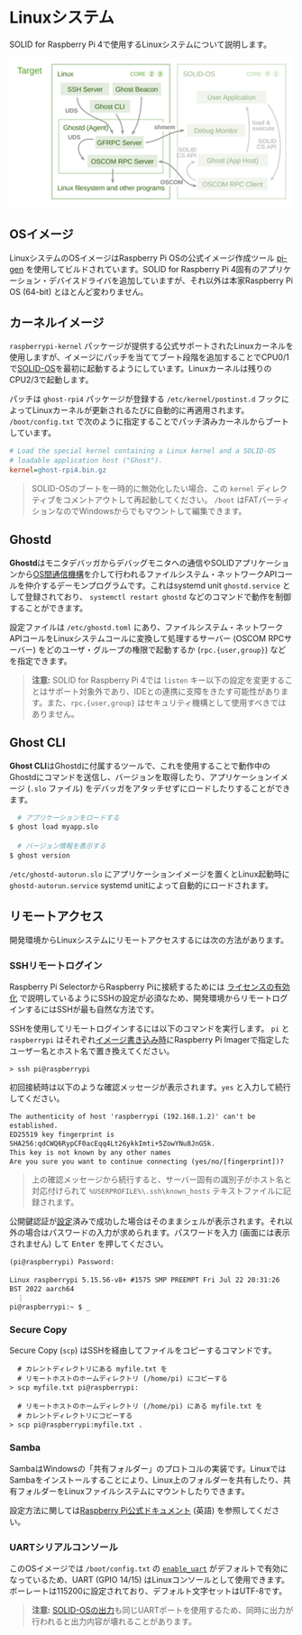 # Linuxシステム

SOLID for Raspberry Pi 4で使用するLinuxシステムについて説明します。

<div align="center"><img src="img/architecture-linux.svg" alt=""></div>


## OSイメージ

LinuxシステムのOSイメージはRaspberry Pi OSの公式イメージ作成ツール [pi-gen](https://github.com/RPi-Distro/pi-gen) を使用してビルドされています。SOLID for Raspberry Pi 4固有のアプリケーション・デバイスドライバを追加していますが、それ以外は本家Raspberry Pi OS (64-bit) とほとんど変わりません。


## カーネルイメージ

`raspberrypi-kernel` パッケージが提供する公式サポートされたLinuxカーネルを使用しますが、イメージにパッチを当ててブート段階を追加することでCPU0/1で[SOLID-OS](system-rtos.md)を最初に起動するようにしています。Linuxカーネルは残りのCPU2/3で起動します。

パッチは `ghost-rpi4` パッケージが登録する `/etc/kernel/postinst.d` フックによってLinuxカーネルが更新されるたびに自動的に再適用されます。 `/boot/config.txt` で次のように指定することでパッチ済みカーネルからブートしています。

```ini
# Load the special kernel containing a Linux kernel and a SOLID-OS
# loadable application host ("Ghost").
kernel=ghost-rpi4.bin.gz
```

> SOLID-OSのブートを一時的に無効化したい場合、この `kernel` ディレクティブをコメントアウトして再起動してください。 `/boot` はFATパーティションなのでWindowsからでもマウントして編集できます。


## Ghostd

**Ghostd**はモニタデバッガからデバッグモニタへの通信やSOLIDアプリケーションから[OS間通信機構](system-rtos.md#os間通信-oscom-rpc)を介して行われるファイルシステム・ネットワークAPIコールを仲介するデーモンプログラムです。これはsystemd unit `ghostd.service` として登録されており、 `systemctl restart ghostd` などのコマンドで動作を制御することができます。

設定ファイルは `/etc/ghostd.toml` にあり、ファイルシステム・ネットワークAPIコールをLinuxシステムコールに変換して処理するサーバー (OSCOM RPCサーバー) をどのユーザ・グループの権限で起動するか (`rpc.{user,group}`) などを指定できます。

> **注意:** SOLID for Raspberry Pi 4では `listen` キー以下の設定を変更することはサポート対象外であり、IDEとの連携に支障をきたす可能性があります。また、`rpc.{user,group}` はセキュリティ機構として使用すべきではありません。


## Ghost CLI

**Ghost CLI**はGhostdに付属するツールで、これを使用することで動作中のGhostdにコマンドを送信し、バージョンを取得したり、アプリケーションイメージ (`.slo` ファイル) をデバッガをアタッチせずにロードしたりすることができます。

```bash
  # アプリケーションをロードする
$ ghost load myapp.slo

  # バージョン情報を表示する
$ ghost version
```

`/etc/ghostd-autorun.slo` にアプリケーションイメージを置くとLinux起動時に `ghostd-autorun.service` systemd unitによって自動的にロードされます。


## リモートアクセス

開発環境からLinuxシステムにリモートアクセスするには次の方法があります。

### SSHリモートログイン

Raspberry Pi SelectorからRaspberry Piに接続するためには [ライセンスの有効化](./license.md) で説明しているようにSSHの設定が必須なため、開発環境からリモートログインするにはSSHが最も自然な方法です。

SSHを使用してリモートログインするには以下のコマンドを実行します。 `pi` と `raspberrypi` はそれぞれ[イメージ書き込み時](./flashing-sd-card.md)にRaspberry Pi Imagerで指定したユーザー名とホスト名で置き換えてください。

```pwsh
> ssh pi@raspberrypi
```

初回接続時は以下のような確認メッセージが表示されます。`yes` と入力して続行してください。

```
The authenticity of host 'raspberrypi (192.168.1.2)' can't be established.
ED25519 key fingerprint is SHA256:qdCWQ6RypCF0acEqq4Lt26ykkImti+5ZowYNu8JnGSk.
This key is not known by any other names
Are you sure you want to continue connecting (yes/no/[fingerprint])?
```

> 上の確認メッセージから続行すると、サーバー固有の識別子がホスト名と対応付けられて `%USERPROFILE%\.ssh\known_hosts` テキストファイルに記録されます。

公開鍵認証が[設定](license.md#ssh公開鍵の転送と書き込み)済みで成功した場合はそのままシェルが表示されます。それ以外の場合はパスワードの入力が求められます。パスワードを入力 (画面には表示されません) して <kbd>Enter</kbd> を押してください。

```
(pi@raspberrypi) Password:

Linux raspberrypi 5.15.56-v8+ #1575 SMP PREEMPT Fri Jul 22 20:31:26 BST 2022 aarch64
  ⋮
pi@raspberrypi:~ $ _
```


### Secure Copy

Secure Copy (`scp`) はSSHを経由してファイルをコピーするコマンドです。

```pwsh
  # カレントディレクトリにある myfile.txt を
  # リモートホストのホームディレクトリ (/home/pi) にコピーする
> scp myfile.txt pi@raspberrypi:

  # リモートホストのホームディレクトリ (/home/pi) にある myfile.txt を
  # カレントディレクトリにコピーする
> scp pi@raspberrypi:myfile.txt .
```

### Samba

SambaはWindowsの「共有フォルダー」のプロトコルの実装です。LinuxではSambaをインストールすることにより、Linux上のフォルダーを共有したり、共有フォルダーをLinuxファイルシステムにマウントしたりできます。

設定方法に関しては[Raspberry Pi公式ドキュメント](https://www.raspberrypi.com/documentation/computers/remote-access.html#samba-smbcifs) (英語) を参照してください。


### UARTシリアルコンソール

このOSイメージでは `/boot/config.txt` の [`enable_uart`](https://www.raspberrypi.com/documentation/computers/config_txt.html#enable_uart) がデフォルトで有効になっているため、UART (GPIO 14/15) はLinuxコンソールとして使用できます。ボーレートは115200に設定されており、デフォルト文字セットはUTF-8です。

> **注意:** [SOLID-OSの出力](system-rtos.md#ログ出力)も同じUARTポートを使用するため、同時に出力が行われると出力内容が壊れることがあります。
